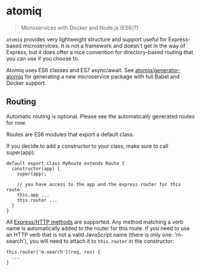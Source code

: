 atomiq
======

> Microservices with Docker and Node.js (ES6/7)

`atomiq` provides very lightweight structure and support useful for Express-based microservices. It is
not a framework and doesn't get in the way of Express, but it does offer a nice convention
for directory-based routing that you can use if you choose to.

Atomiq uses ES6 classes and ES7 async/await. See [atomiq/generator-atomiq](https://github.com/atomiqio/generator-atomiq) for generating a new microservice package with full Babel and Docker support.

## Routing

Automatic routing is optional. Please see the automatically generated routes for now.

Routes are ES6 modules that export a default class.

If you decide to add a constructor to your class, make sure to call super(app):

    default export class MyRoute extends Route {
      constructor(app) {
        super(app);

        // you have access to the app and the express router for this route
        this.app ...
        this.router ...
      }
    }

All [Express/HTTP methods](http://expressjs.com/en/4x/api.html#app.METHOD) are supported. Any method matching a verb name is automatically
added to the router for this route. If you need to use an HTTP verb that is not a
valid JavaScript name (there is only one: 'm-search'), you will need to attach it to `this.router` in the constructor:

    this.router['m-search'](req, res) {
      ...
    }
